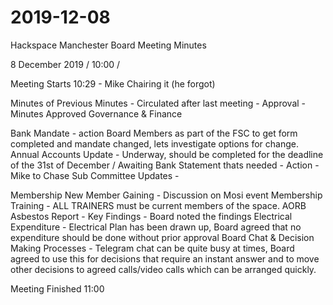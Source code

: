 # 2019-12-08

Hackspace Manchester 
Board Meeting Minutes

8 December 2019 / 10:00 /

Meeting Starts 10:29  - Mike Chairing it (he forgot) 

Minutes of Previous Minutes - Circulated after last meeting - Approval - Minutes Approved 
Governance & Finance

Bank Mandate  - action Board Members as part of the FSC to get form completed and mandate changed, lets investigate options for change. 
Annual Accounts Update - Underway, should be completed for the deadline of the 31st of December / Awaiting Bank Statement thats needed - Action - Mike to Chase
Sub Committee Updates - 	

Membership
   New Member Gaining - Discussion on Mosi event 
   Membership Training - ALL TRAINERS must be current members of the space.	
AORB
Asbestos Report - Key Findings  - Board noted the findings
Electrical Expenditure  -  Electrical Plan has been drawn up, Board agreed that no expenditure should be done without prior approval
Board Chat  & Decision Making Processes  - Telegram chat can be quite busy at times, Board agreed to use this for decisions that require an instant answer and to move other decisions to agreed calls/video calls which can be arranged quickly. 


Meeting Finished 11:00 
